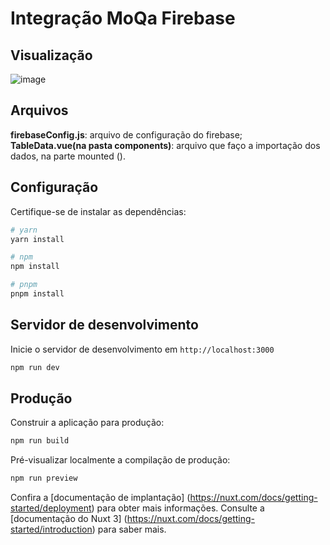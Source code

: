 # Integração MoQa Firebase 
## Visualização
![image](https://user-images.githubusercontent.com/112260675/236358335-d0085eb9-6d86-432b-b51f-d7c7eea26edd.png)

## Arquivos

<b>firebaseConfig.js</b>: arquivo de configuração do firebase; <br>
<b>TableData.vue(na pasta components)</b>: arquivo que faço a importação dos dados, na parte mounted ().

## Configuração

Certifique-se de instalar as dependências:

```bash
# yarn
yarn install

# npm
npm install

# pnpm
pnpm install
```

## Servidor de desenvolvimento

Inicie o servidor de desenvolvimento em `http://localhost:3000`

```bash
npm run dev
```

## Produção

Construir a aplicação para produção:

```bash
npm run build
```

Pré-visualizar localmente a compilação de produção:

```bash
npm run preview
```

Confira a [documentação de implantação] (https://nuxt.com/docs/getting-started/deployment) para obter mais informações.
Consulte a [documentação do Nuxt 3] (https://nuxt.com/docs/getting-started/introduction) para saber mais.
